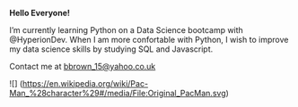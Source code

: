 **Hello Everyone!**

I’m currently learning Python on a Data Science bootcamp with @HyperionDev. When I am more confortable with Python, I wish to improve my data science skills by studying SQL and Javascript.

Contact me at bbrown_15@yahoo.co.uk

![] (https://en.wikipedia.org/wiki/Pac-Man_%28character%29#/media/File:Original_PacMan.svg)
